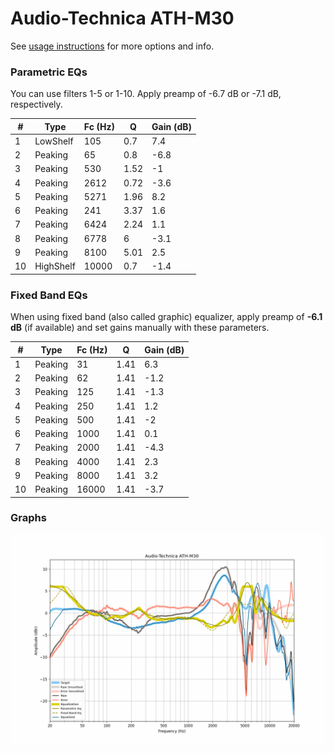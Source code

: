 # Audio-Technica ATH-M30
See [usage instructions](https://github.com/jaakkopasanen/AutoEq#usage) for more options and info.

### Parametric EQs
You can use filters 1-5 or 1-10. Apply preamp of -6.7 dB or -7.1 dB, respectively.

|   # | Type      |   Fc (Hz) |    Q |   Gain (dB) |
|-----|-----------|-----------|------|-------------|
|   1 | LowShelf  |       105 | 0.7  |         7.4 |
|   2 | Peaking   |        65 | 0.8  |        -6.8 |
|   3 | Peaking   |       530 | 1.52 |        -1   |
|   4 | Peaking   |      2612 | 0.72 |        -3.6 |
|   5 | Peaking   |      5271 | 1.96 |         8.2 |
|   6 | Peaking   |       241 | 3.37 |         1.6 |
|   7 | Peaking   |      6424 | 2.24 |         1.1 |
|   8 | Peaking   |      6778 | 6    |        -3.1 |
|   9 | Peaking   |      8100 | 5.01 |         2.5 |
|  10 | HighShelf |     10000 | 0.7  |        -1.4 |

### Fixed Band EQs
When using fixed band (also called graphic) equalizer, apply preamp of **-6.1 dB** (if available) and set gains manually with these parameters.

|   # | Type    |   Fc (Hz) |    Q |   Gain (dB) |
|-----|---------|-----------|------|-------------|
|   1 | Peaking |        31 | 1.41 |         6.3 |
|   2 | Peaking |        62 | 1.41 |        -1.2 |
|   3 | Peaking |       125 | 1.41 |        -1.3 |
|   4 | Peaking |       250 | 1.41 |         1.2 |
|   5 | Peaking |       500 | 1.41 |        -2   |
|   6 | Peaking |      1000 | 1.41 |         0.1 |
|   7 | Peaking |      2000 | 1.41 |        -4.3 |
|   8 | Peaking |      4000 | 1.41 |         2.3 |
|   9 | Peaking |      8000 | 1.41 |         3.2 |
|  10 | Peaking |     16000 | 1.41 |        -3.7 |

### Graphs
![](./Audio-Technica%20ATH-M30.png)
